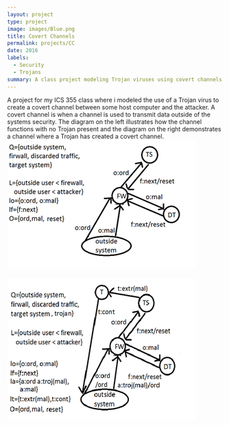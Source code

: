 ```yaml
---
layout: project
type: project
image: images/Blue.png
title: Covert Channels
permalink: projects/CC
date: 2016
labels:
  - Security
  - Trojans
summary: A class project modeling Trojan viruses using covert channels
---
```


A project for my ICS 355 class where i modeled the use of a Trojan virus to create a covert channel
between some host computer and the attacker. A covert channel is when a channel is used to transmit data 
outside of the systems security. The diagram on the left illustrates how the channel functions with no 
Trojan present and the diagram on the right demonstrates a channel where a Trojan has created a covert
channel.
<img class="ui floated rounded image" style="margin-bottom: 20px" src="../images/notro.png">
<img class="ui floated rounded image" style="margin-bottom: 20px" src="../images/tro.png">
